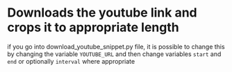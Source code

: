 # Downloads the youtube link and crops it to appropriate length

if you go into download_youtube_snippet.py file, it is possible to change this by changing
the variable `YOUTUBE_URL` and then change variables `start` and `end` or optionally
`interval` where appropriate